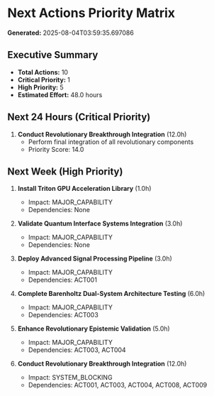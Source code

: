 # Next Actions Priority Matrix
**Generated:** 2025-08-04T03:59:35.697086

## Executive Summary
- **Total Actions:** 10
- **Critical Priority:** 1
- **High Priority:** 5
- **Estimated Effort:** 48.0 hours

## Next 24 Hours (Critical Priority)
1. **Conduct Revolutionary Breakthrough Integration** (12.0h)
   - Perform final integration of all revolutionary components
   - Priority Score: 14.0

## Next Week (High Priority)
1. **Install Triton GPU Acceleration Library** (1.0h)
   - Impact: MAJOR_CAPABILITY
   - Dependencies: None

2. **Validate Quantum Interface Systems Integration** (3.0h)
   - Impact: MAJOR_CAPABILITY
   - Dependencies: None

3. **Deploy Advanced Signal Processing Pipeline** (3.0h)
   - Impact: MAJOR_CAPABILITY
   - Dependencies: ACT001

4. **Complete Barenholtz Dual-System Architecture Testing** (6.0h)
   - Impact: MAJOR_CAPABILITY
   - Dependencies: ACT003

5. **Enhance Revolutionary Epistemic Validation** (5.0h)
   - Impact: MAJOR_CAPABILITY
   - Dependencies: ACT003, ACT004

6. **Conduct Revolutionary Breakthrough Integration** (12.0h)
   - Impact: SYSTEM_BLOCKING
   - Dependencies: ACT001, ACT003, ACT004, ACT008, ACT009

